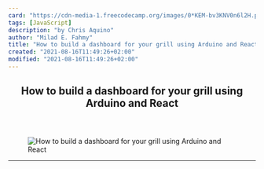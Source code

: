 ```yaml
---
card: "https://cdn-media-1.freecodecamp.org/images/0*KEM-bv3KNV0n6l2H.png"
tags: [JavaScript]
description: "by Chris Aquino"
author: "Milad E. Fahmy"
title: "How to build a dashboard for your grill using Arduino and React"
created: "2021-08-16T11:49:26+02:00"
modified: "2021-08-16T11:49:26+02:00"
---
```

<div class="site-wrapper">
<main id="site-main" class="site-main outer">
<div class="inner">
<article class="post-full post tag-javascript tag-react tag-web-development tag-tech tag-technology ">
<header class="post-full-header">
<h1 class="post-full-title">How to build a dashboard for your grill using Arduino and React</h1>
</header>
<figure class="post-full-image">
<picture>
<source media="(max-width: 700px)" sizes="1px" srcset="data:image/gif;base64,R0lGODlhAQABAIAAAAAAAP///yH5BAEAAAAALAAAAAABAAEAAAIBRAA7 1w">
<source media="(min-width: 701px)" sizes="(max-width: 800px) 400px,
(max-width: 1170px) 700px,
1400px" srcset="https://cdn-media-1.freecodecamp.org/images/0*KEM-bv3KNV0n6l2H.png 300w,
https://cdn-media-1.freecodecamp.org/images/0*KEM-bv3KNV0n6l2H.png 600w,
https://cdn-media-1.freecodecamp.org/images/0*KEM-bv3KNV0n6l2H.png 1000w,
https://cdn-media-1.freecodecamp.org/images/0*KEM-bv3KNV0n6l2H.png 2000w">
<img onerror="this.style.display='none'" src="https://cdn-media-1.freecodecamp.org/images/0*KEM-bv3KNV0n6l2H.png" alt="How to build a dashboard for your grill using Arduino and React">
</picture>
</figure>
<section class="post-full-content">
<div class="post-content medium-migrated-article">
</div>
<hr>
</section>
</article>
</div>
</main>
</div>
<!-- Google Tag Manager (noscript) -->
<!-- End Google Tag Manager (noscript) -->

